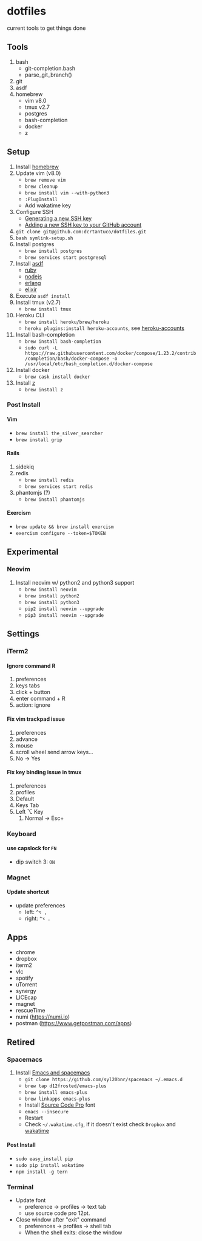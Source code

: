 # dotfiles

current tools to get things done

## Tools

1. bash
   - git-completion.bash
   - parse_git_branch()
1. git
1. asdf
1. homebrew
   - vim v8.0
   - tmux v2.7
   - postgres
   - bash-completion
   - docker
   - z

## Setup

1. Install [homebrew](https://brew.sh/)
1. Update vim (v8.0)
   - `brew remove vim`
   - `brew cleanup`
   - `brew install vim --with-python3`
   - `:PlugInstall`
   - Add wakatime key
1. Configure SSH
   - [Generating a new SSH key](https://help.github.com/articles/generating-a-new-ssh-key-and-adding-it-to-the-ssh-agent/)
   - [Adding a new SSH key to your GitHub account](https://help.github.com/articles/adding-a-new-ssh-key-to-your-github-account/)
1. `git clone git@github.com:dcrtantuco/dotfiles.git`
1. `bash symlink-setup.sh`
1. Install postgres
   - `brew install postgres`
   - `brew services start postgresql`
1. Install [asdf](https://github.com/asdf-vm/asdf)
   - [ruby](https://github.com/asdf-vm/asdf-ruby)
   - [nodejs](https://github.com/asdf-vm/asdf-nodejs)
   - [erlang](https://github.com/asdf-vm/asdf-erlang)
   - [elixir](https://github.com/asdf-vm/asdf-elixir)
1. Execute `asdf install`
1. Install tmux (v2.7)
   - `brew install tmux`
1. Heroku CLI
   - `brew install heroku/brew/heroku`
   - `heroku plugins:install heroku-accounts`, see [heroku-accounts](https://github.com/heroku/heroku-accounts)
1. Install bash-completion
   - `brew install bash-completion`
   - `sudo curl -L https://raw.githubusercontent.com/docker/compose/1.23.2/contrib/completion/bash/docker-compose -o /usr/local/etc/bash_completion.d/docker-compose`
1. Install docker
   - `brew cask install docker`
1. Install [z](https://github.com/rupa/z)
   - `brew install z`

### Post Install

#### Vim

- `brew install the_silver_searcher`
- `brew install grip`

#### Rails

1. sidekiq
1. redis
   - `brew install redis`
   - `brew services start redis`
1. phantomjs (?)
   - `brew install phantomjs`

#### Exercism

- `brew update && brew install exercism`
- `exercism configure --token=$TOKEN`

## Experimental

### Neovim

1. Install neovim w/ python2 and python3 support
   - `brew install neovim`
   - `brew install python2`
   - `brew install python3`
   - `pip2 install neovim --upgrade`
   - `pip3 install neovim --upgrade`

## Settings

### iTerm2

#### Ignore command R

1. preferences
1. keys tabs
1. click + button
1. enter command + R
1. action: ignore

#### Fix vim trackpad issue

1. preferences
1. advance
1. mouse
1. scroll wheel send arrow keys...
1. No -> Yes

#### Fix key binding issue in tmux

1. preferences
1. profiles
1. Default
1. Keys Tab
1. Left ⌥ Key
   1. Normal -> Esc+

### Keyboard

#### use capslock for `FN`

- dip switch 3: `ON`

### Magnet

#### Update shortcut

- update preferences
  - left: `^⌥ ,`
  - right: `^⌥ .`

## Apps

- chrome
- dropbox
- iterm2
- vlc
- spotify
- uTorrent
- synergy
- LICEcap
- magnet
- rescueTime
- numi (https://numi.io)
- postman (https://www.getpostman.com/apps)

## Retired

### Spacemacs

1. Install [Emacs and spacemacs](https://github.com/syl20bnr/spacemacs)
   - `git clone https://github.com/syl20bnr/spacemacs ~/.emacs.d`
   - `brew tap d12frosted/emacs-plus`
   - `brew install emacs-plus`
   - `brew linkapps emacs-plus`
   - Install [Source Code Pro](https://github.com/adobe-fonts/source-code-pro) font
   - `emacs --insecure`
   - Restart
   - Check `~/.wakatime.cfg`, if it doesn't exist check `Dropbox` and [wakatime](https://github.com/syl20bnr/spacemacs/tree/master/layers/%2Bweb-services/wakatime)

#### Post Install

- `sudo easy_install pip`
- `sudo pip install wakatime`
- `npm install -g tern`

### Terminal

- Update font
  - preference -> profiles -> text tab
  - use source code pro 12pt.
- Close window after "exit" command
  - preferences -> profiles -> shell tab
  - When the shell exits: close the window
